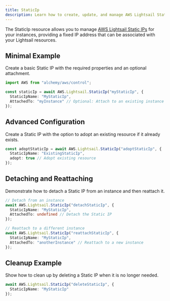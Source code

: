 ```yaml
---
title: StaticIp
description: Learn how to create, update, and manage AWS Lightsail StaticIps using Alchemy Cloud Control.
---
```


The StaticIp resource allows you to manage [AWS Lightsail Static IPs](https://docs.aws.amazon.com/lightsail/latest/userguide/) for your instances, providing a fixed IP address that can be associated with your Lightsail resources.

## Minimal Example

Create a basic Static IP with the required properties and an optional attachment.

```ts
import AWS from "alchemy/aws/control";

const staticIp = await AWS.Lightsail.StaticIp("myStaticIp", {
  StaticIpName: "MyStaticIp",
  AttachedTo: "myInstance" // Optional: Attach to an existing instance
});
```

## Advanced Configuration

Create a Static IP with the option to adopt an existing resource if it already exists.

```ts
const adoptStaticIp = await AWS.Lightsail.StaticIp("adoptStaticIp", {
  StaticIpName: "ExistingStaticIp",
  adopt: true // Adopt existing resource
});
```

## Detaching and Reattaching

Demonstrate how to detach a Static IP from an instance and then reattach it.

```ts
// Detach from an instance
await AWS.Lightsail.StaticIp("detachStaticIp", {
  StaticIpName: "MyStaticIp",
  AttachedTo: undefined // Detach the Static IP
});

// Reattach to a different instance
await AWS.Lightsail.StaticIp("reattachStaticIp", {
  StaticIpName: "MyStaticIp",
  AttachedTo: "anotherInstance" // Reattach to a new instance
});
```

## Cleanup Example

Show how to clean up by deleting a Static IP when it is no longer needed.

```ts
await AWS.Lightsail.StaticIp("deleteStaticIp", {
  StaticIpName: "MyStaticIp"
});
```